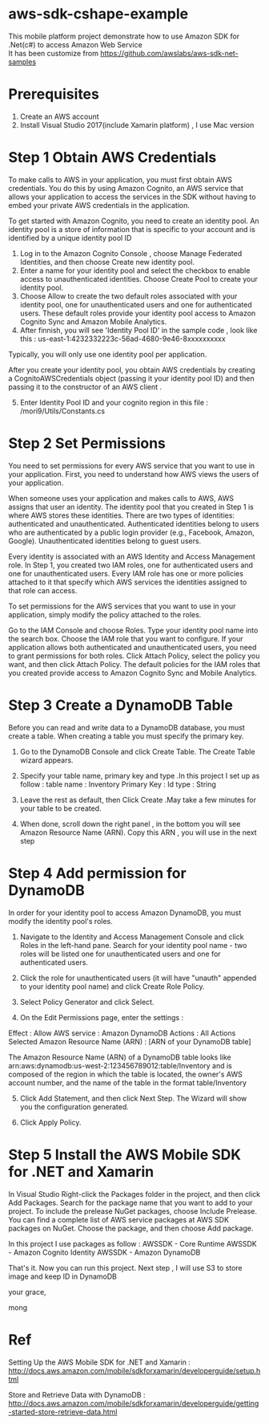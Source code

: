 # aws-sdk-cshape-example
This mobile platform project demonstrate how to use Amazon SDK for .Net(c#) to access Amazon Web Service  
It has been customize from  https://github.com/awslabs/aws-sdk-net-samples


# Prerequisites
1. Create an AWS account
2. Install Visual Studio 2017(include Xamarin platform) , I use Mac version


# Step 1 Obtain AWS Credentials
To make calls to AWS in your application, you must first obtain AWS credentials. You do this by using Amazon Cognito, an AWS service that allows your application to access the services in the SDK without having to embed your private AWS credentials in the application.

To get started with Amazon Cognito, you need to create an identity pool. An identity pool is a store of information that is specific to your account and is identified by a unique identity pool ID

  1. Log in to the Amazon Cognito Console , choose Manage Federated Identities, and then choose Create new identity pool.
  2. Enter a name for your identity pool and select the checkbox to enable access to unauthenticated identities. Choose Create Pool to create your identity pool.
  3. Choose Allow to create the two default roles associated with your identity pool, one for unauthenticated users and one for authenticated users. These default roles provide your identity pool access to Amazon Cognito Sync and Amazon Mobile Analytics.
  4. After finnish, you will see 'Identity Pool ID' in the sample code , look like this : us-east-1:4232332223c-56ad-4680-9e46-8xxxxxxxxxx
  
Typically, you will only use one identity pool per application.

After you create your identity pool, you obtain AWS credentials by creating a CognitoAWSCredentials object (passing it your identity pool ID) and then passing it to the constructor of an AWS client . 

  5. Enter Identity Pool ID and your cognito region in this file : /mori9/Utils/Constants.cs 


# Step 2 Set Permissions
You need to set permissions for every AWS service that you want to use in your application. First, you need to understand how AWS views the users of your application.

When someone uses your application and makes calls to AWS, AWS assigns that user an identity. The identity pool that you created in Step 1 is where AWS stores these identities. There are two types of identities: authenticated and unauthenticated. Authenticated identities belong to users who are authenticated by a public login provider (e.g., Facebook, Amazon, Google). Unauthenticated identities belong to guest users.

Every identity is associated with an AWS Identity and Access Management role. In Step 1, you created two IAM roles, one for authenticated users and one for unauthenticated users. Every IAM role has one or more policies attached to it that specify which AWS services the identities assigned to that role can access.

To set permissions for the AWS services that you want to use in your application, simply modify the policy attached to the roles.

Go to the IAM Console and choose Roles. Type your identity pool name into the search box. Choose the IAM role that you want to configure. If your application allows both authenticated and unauthenticated users, you need to grant permissions for both roles.
Click Attach Policy, select the policy you want, and then click Attach Policy. The default policies for the IAM roles that you created provide access to Amazon Cognito Sync and Mobile Analytics.


# Step 3 Create a DynamoDB Table
Before you can read and write data to a DynamoDB database, you must create a table. When creating a table you must specify the primary key.

  1. Go to the DynamoDB Console and click Create Table. The Create Table wizard appears.

  2. Specify your table name, primary key and type .In this project I set up as follow :
  table name : Inventory
  Primary Key : Id
  type : String
  
  3. Leave the rest as default, then Click Create .May take a few minutes for your table to be created.

  4. When done, scroll down the right panel , in the bottom you will see Amazon Resource Name (ARN). Copy this ARN , you will use in the next step	


# Step 4 Add permission for DynamoDB
In order for your identity pool to access Amazon DynamoDB, you must modify the identity pool's roles.

  1. Navigate to the Identity and Access Management Console and click Roles in the left-hand pane. Search for your identity pool name - two roles will be listed one for unauthenticated users and one for authenticated users.

  2. Click the role for unauthenticated users (it will have "unauth" appended to your identity pool name) and click Create Role Policy.

  3. Select Policy Generator and click Select.

  4. On the Edit Permissions page, enter the settings :
  
  Effect : Allow
  AWS service : Amazon DynamoDB
  Actions : All Actions Selected
  Amazon Resource Name (ARN) : [ARN of your DynamoDB table]
  
  The Amazon Resource Name (ARN) of a DynamoDB table looks like arn:aws:dynamodb:us-west-2:123456789012:table/Inventory and is composed of the region in which the table is located, the owner's AWS account number, and the name of the table in the format table/Inventory

  5. Click Add Statement, and then click Next Step. The Wizard will show you the configuration generated.

  6. Click Apply Policy.


# Step 5 Install the AWS Mobile SDK for .NET and Xamarin

  In Visual Studio
Right-click the Packages folder in the project, and then click Add Packages.
Search for the package name that you want to add to your project. To include the prelease NuGet packages, choose Include Prelease. You can find a complete list of AWS service packages at AWS SDK packages on NuGet.
Choose the package, and then choose Add package.

In this project I use packages as follow :
AWSSDK - Core Runtime
AWSSDK - Amazon Cognito Identity
AWSSDK - Amazon DynamoDB


That's it. Now you can run this project. Next step , I will use S3 to store image and keep ID in DynamoDB

your grace,

mong

# Ref

Setting Up the AWS Mobile SDK for .NET and Xamarin : http://docs.aws.amazon.com/mobile/sdkforxamarin/developerguide/setup.html

Store and Retrieve Data with DynamoDB : http://docs.aws.amazon.com/mobile/sdkforxamarin/developerguide/getting-started-store-retrieve-data.html

